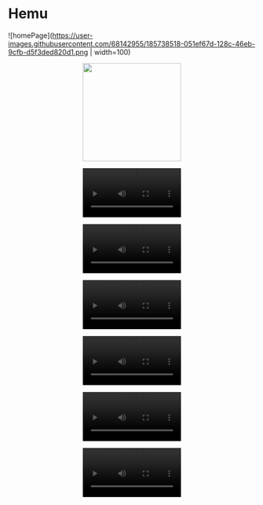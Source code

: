 # Hemu
![homePage](https://user-images.githubusercontent.com/68142955/185738518-051ef67d-128c-46eb-9cfb-d5f3ded820d1.png | width=100)

<p align="center">
<img src="https://user-images.githubusercontent.com/68142955/185738518-051ef67d-128c-46eb-9cfb-d5f3ded820d1.png" width="200" />
</p>

<p align="center">
<video src="https://user-images.githubusercontent.com/68142955/191176267-f64d97e6-e070-4c86-990a-0fac428bd466.mp4" width="200" />
</p>

<p align="center">
<video src="https://user-images.githubusercontent.com/68142955/191177778-c074fb2e-9030-4682-bfc1-f4e20bb66abb.mp4" width="200" />
</p>

<p align="center">
<video src="https://user-images.githubusercontent.com/68142955/191176478-9cf6abce-7aab-4bff-9bfe-abe7c8b152bc.mp4" width="200" />
</p>

<p align="center">
<video src="https://user-images.githubusercontent.com/68142955/191176638-4909348b-2096-403b-a33e-3aa316020851.mp4" width="200" />
</p>

<p align="center">
<video src="https://user-images.githubusercontent.com/68142955/191177687-0a46d5b8-7538-4523-9bac-c057d537f0a3.mp4" width="200" />
</p>

<p align="center">
<video src="https://user-images.githubusercontent.com/68142955/191176570-dd7b7699-8fb2-41bc-aa51-9bc096d44408.mp4" width="200" />
</p>
